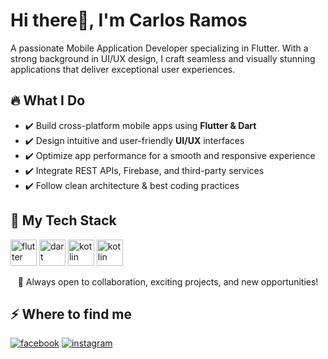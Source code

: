 <h1>Hi there👋, I'm Carlos Ramos</h1>
<p>A passionate Mobile Application Developer specializing in Flutter. With a strong background in UI/UX design, I craft seamless and visually stunning applications that deliver exceptional user experiences.</p>
<h2>🔥 What I Do</h2>
<ul>
  <li>✔️ Build cross-platform mobile apps using <strong>Flutter & Dart</strong></li>
  <li>✔️ Design intuitive and user-friendly <strong>UI/UX</strong> interfaces</li>
  <li>✔️ Optimize app performance for a smooth and responsive experience</li>
  <li>✔️ Integrate REST APIs, Firebase, and third-party services</li>
  <li>✔️ Follow clean architecture & best coding practices</li>
</ul>
<h2>🎯 My Tech Stack</h2>
<p><a target="_blank" href="https://www.vectorlogo.zone/logos/flutterio/flutterio-icon.svg" style="display: inline-block;"><img src="https://www.vectorlogo.zone/logos/flutterio/flutterio-icon.svg" alt="flutter" width="42" height="42" /></a>
<a target="_blank" href="https://www.vectorlogo.zone/logos/android/android-tile.svg" style="display: inline-block;"><img src="https://www.vectorlogo.zone/logos/dartlang/dartlang-icon.svg" alt="dart" width="42" height="42" /></a>
<a target="_blank" href="https://www.vectorlogo.zone/logos/w3_html5/w3_html5-icon.svg" style="display: inline-block;"><img src="https://www.vectorlogo.zone/logos/kotlinlang/kotlinlang-icon.svg" alt="kotlin" width="42" height="42" /></a>
<a target="_blank" href="https://www.vectorlogo.zone/logos/w3_html5/w3_html5-icon.svg" style="display: inline-block;"><img src="https://www.vectorlogo.zone/logos/kotlinlang/kotlinlang-icon.svg" alt="kotlin" width="42" height="42" /></a>

<p align="center">🚀 Always open to collaboration, exciting projects, and new opportunities!</p>

<h2>⚡️ Where to find me</h2>
<p><a target="_blank" href="https://www.facebook.com/itscarlmigzz" style="display: inline-block;"><img src="https://img.shields.io/badge/facebook-logo?style=for-the-badge&logo=facebook&logoColor=white&color=%230866ff" alt="facebook" /></a>
<a target="_blank" href="https://www.instagram.com/itscarlmigzz" style="display: inline-block;"><img src="https://img.shields.io/badge/instagram-logo?style=for-the-badge&logo=instagram&logoColor=white&color=%23F35369" alt="instagram" /></a></p>
